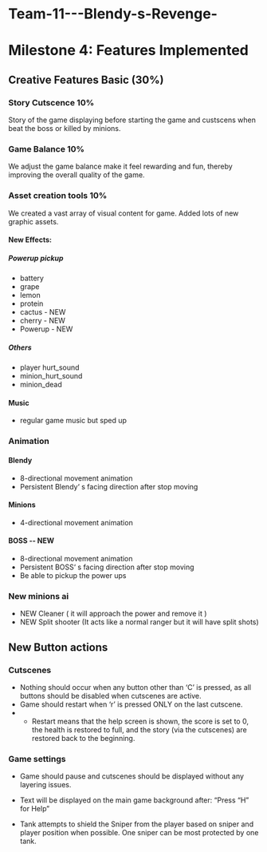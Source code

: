 # Team-11---Blendy-s-Revenge-

# Milestone 4: Features Implemented

## Creative Features Basic (30%)
### Story Cutscence 10%
Story of the game displaying before starting the game and custscens when beat the boss or killed by minions.
### Game Balance 10%
We adjust the game balance make it feel rewarding and fun, thereby improving the overall quality of the game.
### Asset creation tools 10%
We created a vast array of visual content for game. Added lots of new graphic assets. 

#### New Effects:
##### Powerup pickup
- battery
- grape
- lemon
- protein
- cactus - NEW
- cherry - NEW
- Powerup  - NEW
##### Others
- player hurt_sound
- minion_hurt_sound
- minion_dead

#### Music
- regular game music but sped up
### Animation
#### Blendy
- 8-directional movement animation
- Persistent Blendy‘ s facing direction after stop moving
#### Minions
- 4-directional movement animation
#### BOSS -- NEW
- 8-directional movement animation
- Persistent BOSS‘ s facing direction after stop moving
- Be able to pickup the power ups
### New minions ai
- NEW Cleaner ( it will approach the power and remove it )
- NEW Split shooter (It acts like a normal ranger but it will have split shots)

## New Button actions
### Cutscenes
- Nothing should occur when any button other than ‘C’ is pressed, as all buttons should be disabled when cutscenes are active.
- Game should restart when ‘r’ is pressed ONLY on the last cutscene. 
- - Restart means that the help screen is shown, the score is set to 0, the health is restored to full, and the story (via the cutscenes) are restored back to the beginning.

### Game settings
- Game should pause and cutscenes should be displayed without any layering issues.
- Text will be displayed on the main game background after: “Press “H” for Help” 

- Tank attempts to shield the Sniper from the player based on sniper and player position when possible. One sniper can be most protected by one tank.

